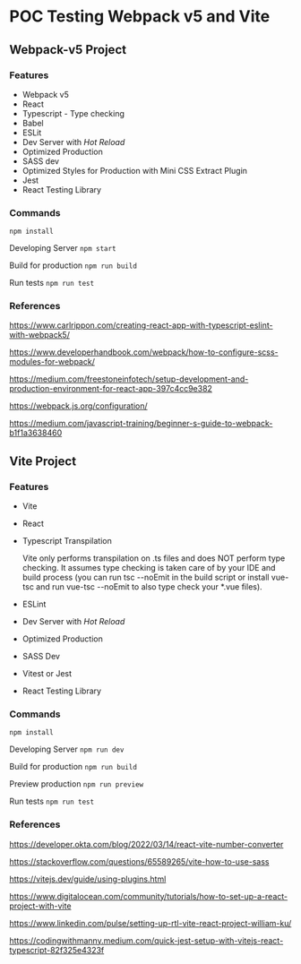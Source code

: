# POC Testing Webpack v5 and Vite

## Webpack-v5 Project

### Features

- Webpack v5
- React
- Typescript - Type checking
- Babel
- ESLit
- Dev Server with *Hot Reload*
- Optimized Production
- SASS dev
- Optimized Styles for Production with Mini CSS Extract Plugin
- Jest
- React Testing Library

### Commands

`npm install`

Developing Server `npm start`

Build for production `npm run build`

Run tests `npm run test`

### References

https://www.carlrippon.com/creating-react-app-with-typescript-eslint-with-webpack5/

https://www.developerhandbook.com/webpack/how-to-configure-scss-modules-for-webpack/

https://medium.com/freestoneinfotech/setup-development-and-production-environment-for-react-app-397c4cc9e382

https://webpack.js.org/configuration/

https://medium.com/javascript-training/beginner-s-guide-to-webpack-b1f1a3638460

## Vite Project

### Features

- Vite
- React
- Typescript Transpilation
  
  Vite only performs transpilation on .ts files and does NOT perform type checking. It assumes type checking is taken care of by your IDE and build process (you can run tsc --noEmit in the build script or install vue-tsc and run vue-tsc --noEmit to also type check your *.vue files).
- ESLint
- Dev Server with *Hot Reload*
- Optimized Production
- SASS Dev
- Vitest or Jest
- React Testing Library

### Commands

`npm install`

Developing Server `npm run dev`

Build for production `npm run build`

Preview production `npm run preview`

Run tests `npm run test`

### References

https://developer.okta.com/blog/2022/03/14/react-vite-number-converter

https://stackoverflow.com/questions/65589265/vite-how-to-use-sass

https://vitejs.dev/guide/using-plugins.html

https://www.digitalocean.com/community/tutorials/how-to-set-up-a-react-project-with-vite

https://www.linkedin.com/pulse/setting-up-rtl-vite-react-project-william-ku/

https://codingwithmanny.medium.com/quick-jest-setup-with-vitejs-react-typescript-82f325e4323f

